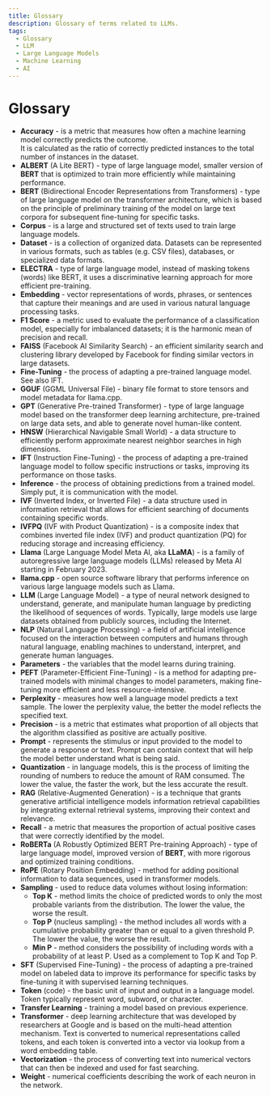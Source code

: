 ```yaml
---
title: Glossary
description: Glossary of terms related to LLMs.
tags:
  - Glossary
  - LLM
  - Large Language Models
  - Machine Learning
  - AI
---
```


# Glossary

* **Accuracy** - is a metric that measures how often a machine learning model correctly predicts the outcome.  
  It is calculated as the ratio of correctly predicted instances to the total number of instances in the dataset.
* **ALBERT** (A Lite BERT) - type of large language model, smaller version of **BERT** that is optimized to train more efficiently while maintaining performance.
* **BERT** (Bidirectional Encoder Representations from Transformers) - type of large language model on the transformer architecture, which is based on the principle of preliminary training of the model on large text corpora for subsequent fine-tuning for specific tasks.
* **Corpus** - is a large and structured set of texts used to train large language models.
* **Dataset** - is a collection of organized data. Datasets can be represented in various formats, such as tables (e.g. CSV files), databases, or specialized data formats.
* **ELECTRA** - type of large language model, instead of masking tokens (words) like BERT, it uses a discriminative learning approach for more efficient pre-training.
* **Embedding** - vector representations of words, phrases, or sentences that capture their meanings and are used in various natural language processing tasks.
* **F1 Score** - a metric used to evaluate the performance of a classification model, especially for imbalanced datasets; it is the harmonic mean of precision and recall.
* **FAISS** (Facebook AI Similarity Search) - an efficient similarity search and clustering library developed by Facebook for finding similar vectors in large datasets.
* **Fine-Tuning** - the process of adapting a pre-trained language model. See also IFT.
* **GGUF** (GGML Universal File) - binary file format to store tensors and model metadata for llama.cpp.
* **GPT** (Generative Pre-trained Transformer) - type of large language model based on the transformer deep learning architecture, pre-trained on large data sets, and able to generate novel human-like content.
* **HNSW** (Hierarchical Navigable Small World) - a data structure to efficiently perform approximate nearest neighbor searches in high dimensions.
* **IFT** (Instruction Fine-Tuning) - the process of adapting a pre-trained language model to follow specific instructions or tasks, improving its performance on those tasks.
* **Inference** - the process of obtaining predictions from a trained model. Simply put, it is communication with the model.
* **IVF** (Inverted Index, or Inverted File) - a data structure used in information retrieval that allows for efficient searching of documents containing specific words.
* **IVFPQ** (IVF with Product Quantization) - is a composite index that combines inverted file index (IVF) and product quantization (PQ) for reducing storage and increasing efficiency.
* **Llama** (Large Language Model Meta AI, aka **LLaMA**) - is a family of autoregressive large language models (LLMs) released by Meta AI starting in February 2023.
* **llama.cpp** - open source software library that performs inference on various large language models such as Llama.
* **LLM** (Large Language Model) - a type of neural network designed to understand, generate, and manipulate human language by predicting the likelihood of sequences of words. Typically, large models use large datasets obtained from publicly sources, including the Internet.
* **NLP** (Natural Language Processing) - a field of artificial intelligence focused on the interaction between computers and humans through natural language, enabling machines to understand, interpret, and generate human languages.
* **Parameters** - the variables that the model learns during training.
* **PEFT** (Parameter-Efficient Fine-Tuning) - is a method for adapting pre-trained models with minimal changes to model parameters, making fine-tuning more efficient and less resource-intensive.
* **Perplexity** - measures how well a language model predicts a text sample. The lower the perplexity value, the better the model reflects the specified text.
* **Precision** - is a metric that estimates what proportion of all objects that the algorithm classified as positive are actually positive.
* **Prompt** - represents the stimulus or input provided to the model to generate a response or text.
  Prompt can contain context that will help the model better understand what is being said.
* **Quantization** - in language models, this is the process of limiting the rounding of numbers to reduce the amount of RAM consumed.
  The lower the value, the faster the work, but the less accurate the result.
* **RAG** (Relative-Augmented Generation) - is a technique that grants generative artificial intelligence models information retrieval capabilities by integrating external retrieval systems, improving their context and relevance.
* **Recall** - a metric that measures the proportion of actual positive cases that were correctly identified by the model. 
* **RoBERTa** (A Robustly Optimized BERT Pre-training Approach) - type of large language model, improved version of **BERT**, with more rigorous and optimized training conditions.
* **RoPE** (Rotary Position Embedding) - method for adding positional information to data sequences, used in transformer models.
* **Sampling** - used to reduce data volumes without losing information:
  * **Top K** - method limits the choice of predicted words to only the most probable variants from the distribution. The lower the value, the worse the result.
  * **Top P** (nucleus sampling) - the method includes all words with a cumulative probability greater than or equal to a given threshold P. The lower the value, the worse the result.
  * **Min P** - method considers the possibility of including words with a probability of at least P. Used as a complement to Top K and Top P.
* **SFT** (Supervised Fine-Tuning) - the process of adapting a pre-trained model on labeled data to improve its performance for specific tasks by fine-tuning it with supervised learning techniques.
* **Token** (code) - the basic unit of input and output in a language model. Token typically represent word, subword, or character.
* **Transfer Learning** - training a model based on previous experience.
* **Transformer** - deep learning architecture that was developed by researchers at Google and is based on the multi-head attention mechanism.
  Text is converted to numerical representations called tokens, and each token is converted into a vector via lookup from a word embedding table.
* **Vectorization** - the process of converting text into numerical vectors that can then be indexed and used for fast searching.
* **Weight** - numerical coefficients describing the work of each neuron in the network.
